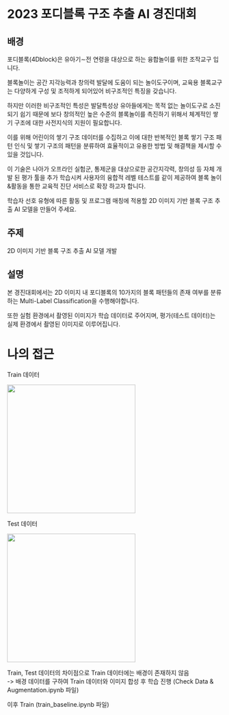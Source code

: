 # 2023 포디블록 구조 추출 AI 경진대회

## 배경

포디블록(4Dblock)은 유아기∼전 연령을 대상으로 하는 융합놀이를 위한 조작교구 입니다.

블록놀이는 공간 지각능력과 창의력 발달에 도움이 되는 놀이도구이며, 교육용 블록교구는 다양하게 구성 및 조적하게 되어있어 비구조적인 특징을 갖습니다.

하지만 이러한 비구조적인 특성은 발달특성상 유아들에게는 목적 없는 놀이도구로 소진되기 쉽기 때문에 보다 창의적인 높은 수준의 블록놀이를 촉진하기 위해서 체계적인 쌓기 구조에 대한 사전지식의 지원이 필요합니다.

이를 위해 어린이의 쌓기 구조 데이터를 수집하고 이에 대한 반복적인 블록 쌓기 구조 패턴 인식 및 쌓기 구조의 패턴을 분류하여 효율적이고 유용한 방법 및 해결책을 제시할 수 있을 것입니다.

이 기술은 나아가 오프라인 실험군, 통제군을 대상으로한 공간지각력, 창의성 등 자체 개발 된 평가 툴을 추가 학습시켜 사용자의 융합적 레벨 테스트를 같이 제공하여 블록 놀이&활동을 통한 교육적 진단 서비스로 확장 하고자 합니다.

학습자 선호 유형에 따른 활동 및 프로그램 매칭에 적용할 2D 이미지 기반 블록 구조 추출 AI 모델을 만들어 주세요.

## 주제

2D 이미지 기반 블록 구조 추출 AI 모델 개발

## 설명 

본 경진대회에서는 2D 이미지 내 포디블록의 10가지의 블록 패턴들의 존재 여부를 분류하는 Multi-Label Classification을 수행해야합니다.

또한 실험 환경에서 촬영된 이미지가 학습 데이터로 주어지며, 평가(테스트 데이터)는 실제 환경에서 촬영된 이미지로 이루어집니다.

# 나의 접근

 
<div>
  <p align="left">
   <p> Train 데이터 </p>
   <img src="https://user-images.githubusercontent.com/74355042/216530539-a710d59d-9e5b-4777-86c8-eac0e6a14e31.jpg" width="300px" height="300px">
  </p>
  
  <p align="right">              
   <p> Test 데이터 </p>
   <img src="https://user-images.githubusercontent.com/74355042/216530615-587f7e44-1b4e-4cf7-8dc9-1b4d64a32d2b.jpg" width="300px" height="300px">
  </p>
</div>

Train, Test 데이터의 차이점으로 Train 데이터에는 배경이 존재하지 않음 </br>
-> 배경 데이터를 구하여 Train 데이터와 이미지 합성 후 학습 진행 (Check Data & Augmentation.ipynb 파일)

이후 Train (train_baseline.ipynb 파일)





